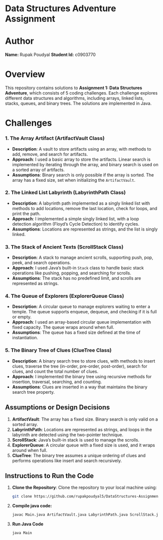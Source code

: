 # Data Structures Adventure Assignment

# Author
   **Name:** Rupak Poudyal
   **Student Id:** c0903770


# Overview

This repository contains solutions to **Assignment 1: Data Structures Adventure**, which consists of 5 coding challenges. Each challenge explores different data structures and algorithms, including arrays, linked lists, stacks, queues, and binary trees. The solutions are implemented in Java.

# Challenges

### 1. The Array Artifact (ArtifactVault Class)
   - **Description**: A vault to store artifacts using an array, with methods to add, remove, and search for artifacts.
   - **Approach**: I used a basic array to store the artifacts. Linear search is implemented by iterating through the array, and binary search is used on a sorted array of artifacts.
   - **Assumptions**: Binary search is only possible if the array is sorted. The array has a fixed size, set when initializing the `ArtifactVault`.

### 2. The Linked List Labyrinth (LabyrinthPath Class)
   - **Description**: A labyrinth path implemented as a singly linked list with methods to add locations, remove the last location, check for loops, and print the path.
   - **Approach**: I implemented a simple singly linked list, with a loop detection algorithm (Floyd’s Cycle Detection) to identify cycles.
   - **Assumptions**: Locations are represented as strings, and the list is singly linked.

### 3. The Stack of Ancient Texts (ScrollStack Class)
   - **Description**: A stack to manage ancient scrolls, supporting push, pop, peek, and search operations.
   - **Approach**: I used Java’s built-in `Stack` class to handle basic stack operations like pushing, popping, and searching for scrolls.
   - **Assumptions**: The stack has no predefined limit, and scrolls are represented as strings.

### 4. The Queue of Explorers (ExplorerQueue Class)
   - **Description**: A circular queue to manage explorers waiting to enter a temple. The queue supports enqueue, dequeue, and checking if it is full or empty.
   - **Approach**: I used an array-based circular queue implementation with fixed capacity. The queue wraps around when full.
   - **Assumptions**: The queue has a fixed size defined at the time of instantiation.

### 5. The Binary Tree of Clues (ClueTree Class)
   - **Description**: A binary search tree to store clues, with methods to insert clues, traverse the tree (in-order, pre-order, post-order), search for clues, and count the total number of clues.
   - **Approach**: I implemented the binary tree using recursive methods for insertion, traversal, searching, and counting.
   - **Assumptions**: Clues are inserted in a way that maintains the binary search tree property.

## Assumptions or Design Decisions
1. **ArtifactVault**: The array has a fixed size. Binary search is only valid on a sorted array.
2. **LabyrinthPath**: Locations are represented as strings, and loops in the labyrinth are detected using the two-pointer technique.
3. **ScrollStack**: Java’s built-in stack is used to manage the scrolls.
4. **ExplorerQueue**: A circular queue with a fixed size is used, and it wraps around when full.
5. **ClueTree**: The binary tree assumes a unique ordering of clues and performs operations like insert and search recursively.

## Instructions to Run the Code

1. **Clone the Repository**:
   Clone the repository to your local machine using:
   ```bash
   git clone https://github.com/rupakpoudyal5/DataStructures-Assignment1-Rupak_Poudyal.git

2. **Compile java code:**
   ```bash
   javac Main.java ArtifactVault.java LabyrinthPath.java ScrollStack.java ExplorerQueue.java ClueTree.java

3. **Run Java Code**
    ```bash
    java Main

